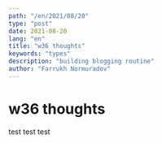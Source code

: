 ```yaml
---
path: "/en/2021/08/20"
type: "post"
date: 2021-08-20
lang: "en"
title: "w36 thoughts"
keywords: "types"
description: "building blogging routine"
author: "Farrukh Normuradov"
---
```


# w36 thoughts

test test test

